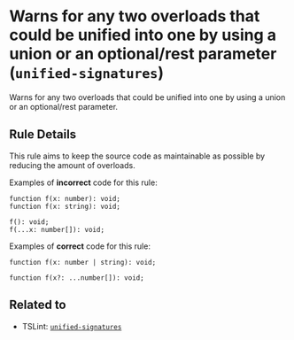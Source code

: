 Warns for any two overloads that could be unified into one by using a union or an optional/rest parameter (`unified-signatures`)
================================================================================================================================

Warns for any two overloads that could be unified into one by using a union or an optional/rest parameter.

Rule Details
------------

This rule aims to keep the source code as maintainable as possible by reducing the amount of overloads.

Examples of **incorrect** code for this rule:

    function f(x: number): void;
    function f(x: string): void;

    f(): void;
    f(...x: number[]): void;

Examples of **correct** code for this rule:

    function f(x: number | string): void;

    function f(x?: ...number[]): void;

Related to
----------

-   TSLint: [`unified-signatures`](https://palantir.github.io/tslint/rules/unified-signatures/)
